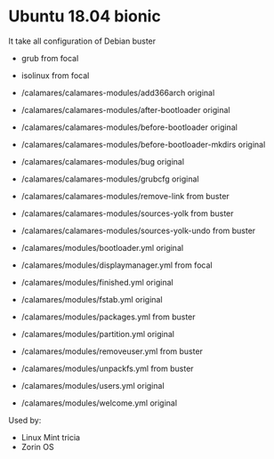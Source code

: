 # Ubuntu 18.04 bionic

It take all configuration of Debian buster

* grub from focal
* isolinux from focal

* /calamares/calamares-modules/add366arch original
* /calamares/calamares-modules/after-bootloader original
* /calamares/calamares-modules/before-bootloader original
* /calamares/calamares-modules/before-bootloader-mkdirs original
* /calamares/calamares-modules/bug original
* /calamares/calamares-modules/grubcfg original
* /calamares/calamares-modules/remove-link from buster
* /calamares/calamares-modules/sources-yolk from buster
* /calamares/calamares-modules/sources-yolk-undo from buster

* /calamares/modules/bootloader.yml original
* /calamares/modules/displaymanager.yml from focal
* /calamares/modules/finished.yml original
* /calamares/modules/fstab.yml original
* /calamares/modules/packages.yml from buster
* /calamares/modules/partition.yml original
* /calamares/modules/removeuser.yml from buster
* /calamares/modules/unpackfs.yml from buster
* /calamares/modules/users.yml original
* /calamares/modules/welcome.yml original

Used by:
* Linux Mint tricia 
* Zorin OS 
